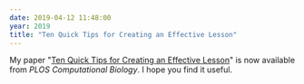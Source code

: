 ```yaml
---
date: 2019-04-12 11:48:00
year: 2019
title: "Ten Quick Tips for Creating an Effective Lesson"
---
```


My paper "[Ten Quick Tips for Creating an Effective Lesson](https://journals.plos.org/ploscompbiol/article?id=10.1371/journal.pcbi.1006915)"
is now available from *PLOS Computational Biology*.
I hope you find it useful.
